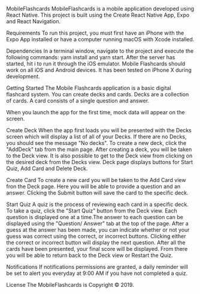 MobileFlashcards
MobileFlashcards is a mobile application developed using React Native.
This project is built using the Create React Native App, Expo and React Navigation.

Requirements
To run this project, you must first have an iPhone with the Expo App installed or have a computer running macOS with Xcode installed.

Dependencies
In a terminal window, navigate to the project and execute the following commands: yarn install and yarn start.
After the server has started, hit i to run it through the iOS emulator.
Mobile Flashcards should work on all iOS and Android devices. It has been tested on iPhone X during development.

Getting Started
The Mobile Flashcards application is a basic digital flashcard system. You can create decks and cards. Decks are a collection of cards. A card consists of a single question and answer.

When you launch the app for the first time, mock data will appear on the screen.

Create Deck
When the app first loads you will be presented with the Decks screen which will display a list of all of your Decks. If there are no Decks, you should see the message "No decks".
To create a new deck, click the "AddDeck" tab from the main page.
After creating a deck, you will be taken to the Deck view. It is also possible to get to the Deck view from clicking on the desired deck from the Decks view.
Deck page displays buttons for Start Quiz, Add Card and Delete Deck.

Create Card
To create a new card you will be taken to the Add Card view fron the Deck page. Here you will be able to provide a question and an answer. Clicking the Submit button will save the card to the specific deck.

Start Quiz
A quiz is the process of reviewing each card in a specific deck. To take a quiz, click the "Start Quiz" button from the Deck view.
Each question is displayed one at a time.The answer to each question can be displayed using the "Question/ Answer" tab at the top of the page. After a guess at the answer has been made, you can indicate whether or not your guess was correct using the correct, or incorrect buttons. Clicking either the correct or incorrect button will display the next question.
After all the cards have been presented, your final score will be displayed. From there you will be able to return back to the Deck view or Restart the Quiz.

Notifications
If notifications permissions are granted, a daily reminder will be set to alert you everyday at 9:00 AM if you have not completed a quiz.

License
The MobileFlashcards is Copyright © 2019.

